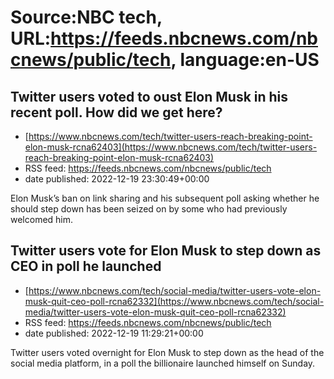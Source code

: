 # Source:NBC tech, URL:https://feeds.nbcnews.com/nbcnews/public/tech, language:en-US

## Twitter users voted to oust Elon Musk in his recent poll. How did we get here?
 - [https://www.nbcnews.com/tech/twitter-users-reach-breaking-point-elon-musk-rcna62403](https://www.nbcnews.com/tech/twitter-users-reach-breaking-point-elon-musk-rcna62403)
 - RSS feed: https://feeds.nbcnews.com/nbcnews/public/tech
 - date published: 2022-12-19 23:30:49+00:00

Elon Musk’s ban on link sharing and his subsequent poll asking whether he should step down has been seized on by some who had previously welcomed him.

## Twitter users vote for Elon Musk to step down as CEO in poll he launched
 - [https://www.nbcnews.com/tech/social-media/twitter-users-vote-elon-musk-quit-ceo-poll-rcna62332](https://www.nbcnews.com/tech/social-media/twitter-users-vote-elon-musk-quit-ceo-poll-rcna62332)
 - RSS feed: https://feeds.nbcnews.com/nbcnews/public/tech
 - date published: 2022-12-19 11:29:21+00:00

Twitter users voted overnight for Elon Musk to step down as the head of the social media platform, in a poll the billionaire launched himself on Sunday.

